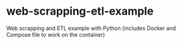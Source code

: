 # web-scrapping-etl-example
 Web scrapping and ETL example with Python (includes Docker and Compose file to work on the container)
